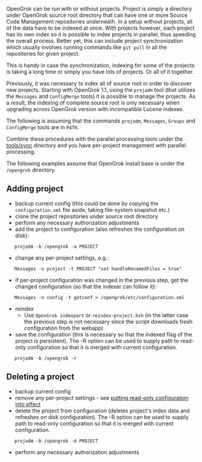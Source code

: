 OpenGrok can be run with or without projects. Project is simply a directory under OpenGrok source root directory that can have one or more Source Code Management repositories underneath. In a setup without projects, all of the data have to be indexed at once. With projects however, each project has its own index so it is possible to index projects in parallel, thus speeding the overall process. Better yet, this can include project synchronization which usually involves running commands like `git pull` in all the repositories for given project.

This is handy in case the synchronization, indexing for some of the projects is taking a long time or simply you have lots of projects. Or all of it together.

Previously, it was necessary to index all of source root in order to discover new projects.
Starting with OpenGrok 1.1, using the `projadm` tool (that utilizes the `Messages` and `ConfigMerge` tools) it is possible to manage the projects.
As a result, the indexing of complete source root is only necessary when upgrading across OpenGrok version
with incompatible Lucene indexes.

The following is assuming that the commands `projadm`, `Messages`, `Groups` and `ConfigMerge` tools are in `PATH`.

Combine these procedures with the parallel processing tools under the [tools/sync](https://github.com/OpenGrok/OpenGrok/tree/master/tools/sync) directory and you have per-project management with parallel processing.

The following examples assume that OpenGrok install base is under the `/opengrok` directory.

## Adding project

- backup current config (this could be done by copying the `configuration.xml` file aside, taking file-system snapshot etc.)
- clone the project repositories under source root directory
- perform any necessary authorization adjustments
- add the project to configuration (also refreshes the configuration on disk):
```
   projadm -b /opengrok -a PROJECT
```
- change any per-project settings, e.g.:
```
   Messages -n project -t PROJECT "set handleRenamedFiles = true"
```
- if per-project configuration was changed in the previous step, get the changed configuration (so that the indexer can follow it):
```
   Messages -n config -t getconf > /opengrok/etc/configuration.xml
```
- reindex
  - Use `OpenGrok indexpart` or `reindex-project.ksh` (in the latter case the previous step is not necessary since the script downloads fresh configuration from the webapp)
- save the configuration (this is necessary so that the indexed flag of the project is persistent). The -R option can be used to supply path to read-only configuration so that it is merged with current configuration.
```
   projadm -b /opengrok -r
```

## Deleting a project

- backup current config
- remove any per-project settings - see [putting read-only configuration into effect](https://github.com/oracle/opengrok/wiki/Read-only-configuration#putting-read-only-configuration-into-effect)
- delete the project from configuration (deletes project's index data and refreshes on disk configuration). The -R option can be used to supply path to read-only configuration so that it is merged with current configuration.
```
   projadm -b /opengrok -d PROJECT
```
- perform any necessary authorization adjustments
